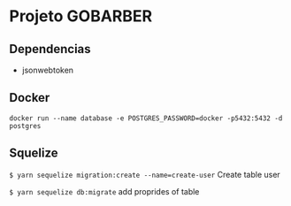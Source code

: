 # Projeto GOBARBER

## Dependencias
* jsonwebtoken

## Docker

`docker run --name database -e POSTGRES_PASSWORD=docker -p5432:5432 -d postgres`

## Squelize

`$ yarn sequelize migration:create --name=create-user` Create table user

`$ yarn sequelize db:migrate` add proprides of table

